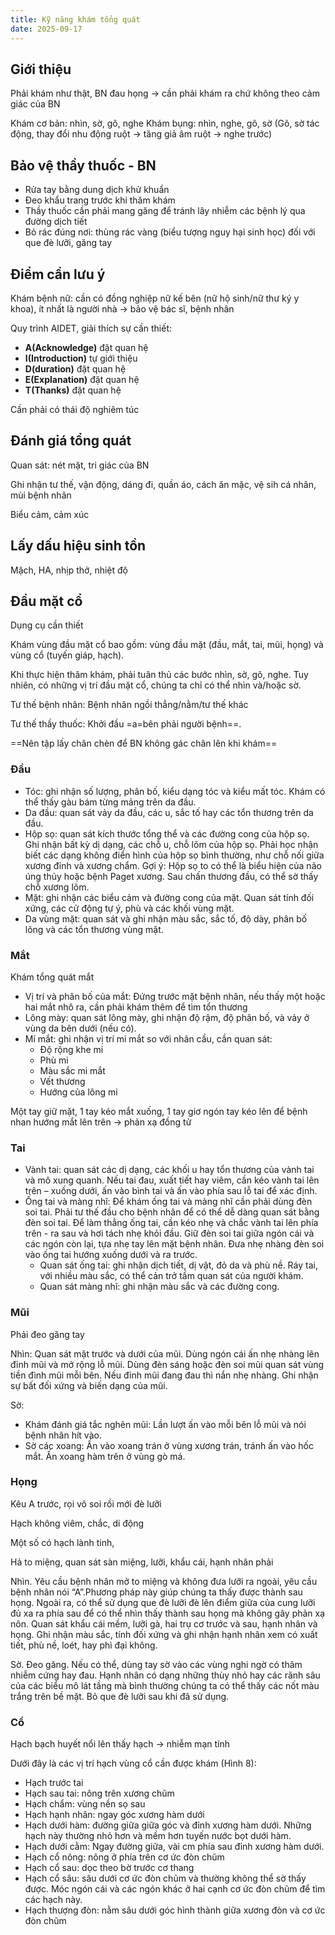 ```yaml
---
title: Kỹ năng khám tổng quát
date: 2025-09-17
---
```

<!-- markdownlint-disable MD029 -->

## Giới thiệu

Phải khám như thật, BN đau họng -> cần phải khám ra chứ không theo cảm giác của BN

Khám cơ bản: nhìn, sờ, gõ, nghe
Khám bụng: nhìn, nghe, gõ, sờ (Gõ, sờ tác động, thay đổi nhu động ruột -> tăng giả âm ruột -> nghe trước)

## Bảo vệ thầy thuốc - BN

- Rửa tay bằng dung dịch khử khuẩn
- Đeo khẩu trang trước khi thăm khám
- Thầy thuốc cần phải mang găng để tránh lây nhiễm các bệnh lý qua đường dịch tiết
- Bỏ rác đúng nơi: thùng rác vàng (biểu tượng nguy hại sinh học) đối với que đè lưỡi, găng tay

## Điểm cần lưu ý

Khám bệnh nữ: cần có đồng nghiệp nữ kế bên (nữ hộ sinh/nữ thư ký y khoa), ít nhất là người nhà -> bảo vệ bác sĩ, bệnh nhân

Quy trình AIDET, giải thích sự cần thiết:

- **A(Acknowledge)** đặt quan hệ
- **I(Introduction)** tự giới thiệu
- **D(duration)** đặt quan hệ
- **E(Explanation)** đặt quan hệ
- **T(Thanks)** đặt quan hệ

Cần phải có thái độ nghiêm túc

## Đánh giá tổng quát

Quan sát: nét mặt, tri giác của BN

Ghi nhận tư thế, vận động, dáng đi, quần áo, cách ăn mặc, vệ sih cá nhân, mùi bệnh nhân

Biểu cảm, cảm xúc

## Lấy dấu hiệu sinh tồn

Mậch, HA, nhịp thở, nhiệt độ

## Đầu mặt cổ

Dụng cụ cần thiết

Khám vùng đầu mặt cổ bao gồm: vùng đầu mặt (đầu, mắt, tai, mũi, họng) và vùng cổ (tuyến giáp, hạch).

Khi thực hiện thăm khám, phải tuân thủ các bước
nhìn, sờ, gõ, nghe.
Tuy nhiên, có những vị trí đầu mặt cổ, chúng ta chỉ có thể
nhìn và/hoặc sờ.

Tư thế bệnh nhân: Bệnh nhân ngồi thẳng/nằm/tư thế khác

Tư thế thầy thuốc: Khởi đầu =a=bên phải người bệnh==.

==Nên tập lấy chân chèn để BN không gác chân lên khi khám==

### Đầu

- Tóc: ghi nhận số lượng, phân bố, kiểu dạng tóc và kiểu mất tóc.
Khám
có thể thấy gàu bám từng mảng trên da đầu.
- Da đầu: quan sát vảy da đầu, các u, sắc tố hay các tổn thương trên da
đầu.
- Hộp sọ: quan sát kích thước tổng thể và các đường cong của hộp sọ.
Ghi nhận bất kỳ dị dạng, các chỗ u, chỗ lõm của hộp sọ.
Phải học nhận
biết các dạng không điển hình của hộp sọ bình thường, như chỗ nối
giữa xương đỉnh và xương chẩm.
Gợi ý: Hộp sọ to có thể là biểu hiện của não úng thủy hoặc bệnh Paget xương.
Sau chấn thương đầu, có thể sờ thấy chỗ xương lõm.
- Mặt: ghi nhận các biểu cảm và đường cong của mặt.
Quan sát tính đối
xứng, các cử động tự ý, phù và các khối vùng mặt.
- Da vùng mặt: quan sát và ghi nhận màu sắc, sắc tố, độ dày, phân bố
lông và các tổn thương vùng mặt.

### Mắt

Khám tổng quát mắt

- Vị trí và phân bố của mắt: Đứng trước mặt bệnh nhân, nếu thấy một hoặc hai
mắt nhô ra, cần phải khám thêm để tìm tổn thương
- Lông mày: quan sát lông mày, ghi nhận độ rậm, độ phân bố, và vảy ở vùng da
bên dưới (nếu có).
- Mí mắt: ghi nhận vị trí mi mắt so với nhãn cầu, cần quan sát:
  - Độ rộng khe mi
  - Phù mi
  - Màu sắc mi mắt
  - Vết thương
  - Hướng của lông mi

Một tay giữ mặt, 1 tay kéo mắt xuống, 1 tay giơ ngón tay kéo lên để bệnh nhan hướng mắt lên trên -> phản xạ đồng tử

### Tai

- Vành tai: quan sát các dị dạng, các khối u hay tổn thương của vành tai và mô
xung quanh.
Nếu tai đau, xuất tiết hay viêm, cần kéo vành tai lên trên – xuống
dưới, ấn vào bình tai và ấn vào phía sau lỗ tai để xác định.
- Ống tai và màng nhĩ: Để khám ống tai và màng nhĩ cần phải dùng đèn soi tai.
Phải tư thế đầu cho bệnh nhân để có thể dễ dàng quan sát bằng đèn soi tai. Để làm thẳng ống tai, cần kéo nhẹ và chắc vành tai lên phía trên - ra sau và hơi tách nhẹ khỏi đầu.
Giữ đèn soi tai giữa ngón cái và các ngón còn lại, tựa nhẹ tay lên mặt bệnh nhân. Đưa nhẹ nhàng đèn soi vào ống
tai hướng xuống dưới và ra trước.
  - Quan sát ống tai: ghi nhận dịch tiết, dị vật, đỏ da và phù nề.
Ráy tai, với
nhiều màu sắc, có thể cản trở tầm quan sát của người khám.
  - Quan sát màng nhĩ: ghi nhận màu sắc và các đường cong.

### Mũi

Phải đeo găng tay

Nhìn:
Quan sát mặt trước và dưới của mũi.
Dùng ngón cái ấn nhẹ nhàng lên đỉnh
mũi và mở rộng lỗ mũi.
Dùng đèn sáng hoặc đèn soi mũi quan sát vùng tiền
đình mũi mỗi bên.
Nếu đỉnh mũi đang đau thì nắn nhẹ nhàng.
Ghi nhận sự bất
đối xứng và biến dạng của mũi.

Sờ:

- Khám đánh giá tắc nghẽn mũi: Lần lượt ấn vào mỗi bên lỗ mũi và nói bệnh nhân hít vào.
- Sờ các xoang: Ấn vào xoang trán ở vùng xương trán, tránh ấn vào hốc mắt. Ấn xoang hàm trên ở vùng gò má.

### Họng

Kêu A trước, rọi vô soi rồi mới đè lưỡi

Hạch không viêm, chắc, di động

Một số có hạch lành tinh,

Hả to miệng, quan sát sàn miệng, lưỡi, khẩu cái, hạnh nhân phải

Nhìn.
Yêu cầu bệnh nhân mở to miệng và không đưa lưỡi ra ngoài, yêu cầu
bệnh nhân nói “A”.Phương pháp này giúp chúng ta thấy được thành sau họng.
Ngoài ra, có thể sử dụng que đè lưỡi đè lên điểm giữa của cung lưỡi đủ xa ra
phía sau để có thể nhìn thấy thành sau họng mà không gây phản xạ nôn.
Quan
sát khẩu cái mềm, lưỡi gà, hai trụ cơ trước và sau, hạnh nhân và họng.
Ghi
nhận màu sắc, tính đối xứng và ghi nhận hạnh nhân xem có xuất tiết, phù nề,
loét, hay phì đại không.

Sờ. Đeo găng.
Nếu có thể, dùng tay sờ vào các vùng nghi ngờ có thâm nhiễm
cứng hay đau.
Hạnh nhân có dạng những thùy nhỏ hay các rãnh sâu của các
biểu mô lát tầng mà bình thường chúng ta có thể thấy các nốt màu trắng trên
bề mặt.
Bỏ que đè lưỡi sau khi đã sử dụng.

### Cổ

Hạch bạch huyết nổi lên thấy hạch -> nhiễm mạn tính

Dưới đây là các vị trí hạch vùng cổ cần được khám (Hình 8):

- Hạch trước tai
- Hạch sau tai: nông trên xương chũm
- Hạch chẩm: vùng nền sọ sau
- Hạch hạnh nhân: ngay góc xương hàm dưới
- Hạch dưới hàm: đường giữa giữa góc và đỉnh xương hàm dưới.
Những hạch này thường nhỏ hơn và mềm hơn tuyến nước bọt dưới hàm.
- Hạch dưới cằm: Ngay đường giữa, vài cm phía sau đỉnh xương hàm dưới.
- Hạch cổ nông: nông ở phía trên cơ ức đòn chũm
- Hạch cổ sau: dọc theo bờ trước cơ thang
- Hạch cổ sâu: sâu dưới cơ ức đòn chũm và thường không thể sờ thấy được.
Móc ngón cái và các ngón khác ở hai cạnh cơ ức đòn chũm để tìm các hạch này.
- Hạch thượng đòn: nằm sâu dưới góc hình thành giữa xương đòn và cơ ức đòn chũm
